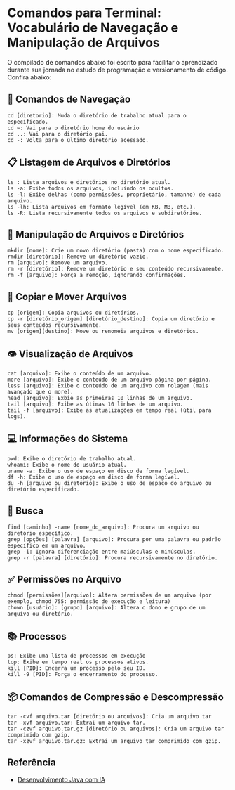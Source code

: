 
# Comandos para Terminal: Vocabulário de Navegação e Manipulação de Arquivos


O compilado de comandos abaixo foi escrito para facilitar o aprendizado durante sua jornada no estudo de programação e versionamento de código. Confira abaixo:


## 🧭 Comandos de Navegação
```
cd [diretorio]: Muda o diretório de trabalho atual para o especificado.
cd ~: Vai para o diretório home do usuário
cd ..: Vai para o diretório pai.
cd -: Volta para o último diretório acessado.
```

## 📋 Listagem de Arquivos e Diretórios
```
ls : Lista arquivos e diretórios no diretório atual.
ls -a: Exibe todos os arquivos, incluindo os ocultos.
ls -l: Exibe delhas (como permissões, proprietário, tamanho) de cada arquivo.
ls -lh: Lista arquivos em formato legível (em KB, MB, etc.).
ls -R: Lista recursivamente todos os arquivos e subdiretórios.
```

## 📂 Manipulação de Arquivos e Diretórios
```
mkdir [nome]: Crie um novo diretório (pasta) com o nome especificado.
rmdir [diretório]: Remove um diretório vazio.
rm [arquivo]: Remove um arquivo.
rm -r [diretório]: Remove um diretório e seu conteúdo recursivamente.
rm -f [arquivo]: Força a remoção, ignorando confirmações.
```

## 🚀 Copiar e Mover Arquivos
```
cp [origem]: Copia arquivos ou diretórios.
cp -r [diretório_origem] [diretório_destino]: Copia um diretório e seus conteúdos recursivamente.
mv [origem][destino]: Move ou renomeia arquivos e diretórios.
```

## 👁 Visualização de Arquivos
```
cat [arquivo]: Exibe o conteúdo de um arquivo.
more [arquivo]: Exibe o conteúdo de um arquivo página por página.
less [arquivo]: Exibe o conteúdo de um arquivo com rolagem (mais avançado que o more).
head [arquivo]: Exbie as primeiras 10 linhas de um arquivo.
tail [arquivo]: Exibe as útimas 10 linhas de um arquivo.
tail -f [arquivo]: Exibe as atualizações em tempo real (útil para logs).
```

## 💻 Informações do Sistema
```
pwd: Exibe o diretório de trabalho atual.
whoami: Exibe o nome do usuário atual.
uname -a: Exibe o uso de espaço em disco de forma legível.
df -h: Exibe o uso de espaço em disco de forma legível.
du -h [arquivo ou diretório]: Exibe o uso de espaço do arquivo ou diretório especificado.
```

## 🔎 Busca
```
find [caminho] -name [nome_do_arquivo]: Procura um arquivo ou diretório específico.
grep [opções] [palavra] [arquivo]: Procura por uma palavra ou padrão específico em um arquivo.
grep -i: Ignora diferenciação entre maiúsculas e minúsculas.
grep -r [palavra] [diretório]: Procura recursivamente no diretório.
```

## ✅ Permissões no Arquivo
```
chmod [permissões][arquivo]: Altera permissões de um arquivo (por exemplo, chmod 755: permissão de execução e leitura)
chown [usuário]: [grupo] [arquivo]: Altera o dono e grupo de um arquivo ou diretório.
```

## 📚 Processos
```
ps: Exibe uma lista de processos em execução
top: Exibe em tempo real os processos ativos.
kill [PID]: Encerra um processo pelo seu ID.
kill -9 [PID]: Força o encerramento do processo.
```

## 📦 Comandos de Compressão e Descompressão
```
tar -cvf arquivo.tar [diretório ou arquivos]: Cria um arquivo tar
tar -xvf arquivo.tar: Extrai um arquivo tar.
tar -czvf arquivo.tar.gz [diretório ou arquivos]: Cria um arquivo tar comprimido com gzip.
tar -xzvf arquivo.tar.gz: Extrai um arquivo tar comprimido com gzip.
```

## Referência

 - [Desenvolvimento Java com IA](https://web.dio.me/track/coding-future-gft-desenvolvimento-java-com-ia)

